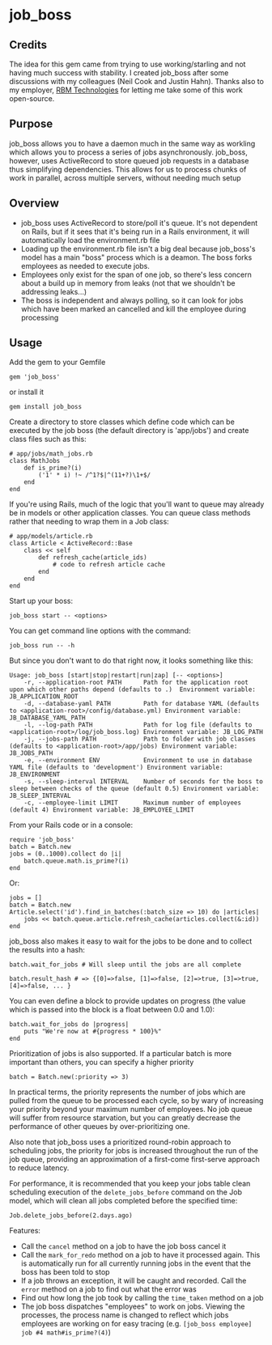 # job_boss

## Credits

The idea for this gem came from trying to use working/starling and not having much success with stability.  I created job_boss after some discussions with my colleagues (Neil Cook and Justin Hahn).  Thanks also to my employer, [RBM Technologies](http://www.rbmtechnologies.com) for letting me take some of this work open-source.

## Purpose

job_boss allows you to have a daemon much in the same way as workling which allows you to process a series of jobs asynchronously.   job_boss, however, uses ActiveRecord to store queued job requests in a database thus simplifying dependencies.  This allows for us to process chunks of work in parallel, across multiple servers, without needing much setup

## Overview

 * job_boss uses ActiveRecord to store/poll it's queue.  It's not dependent on Rails, but if it sees that it's being run in a Rails environment, it will automatically load the environment.rb file
 * Loading up the environment.rb file isn't a big deal because job_boss's model has a main "boss" process which is a deamon.  The boss forks employees as needed to execute jobs.
 * Employees only exist for the span of one job, so there's less concern about a build up in memory from leaks (not that we shouldn't be addressing leaks...)
 * The boss is independent and always polling, so it can look for jobs which have been marked an cancelled and kill the employee during processing

## Usage

Add the gem to your Gemfile

    gem 'job_boss'

or install it

    gem install job_boss

Create a directory to store classes which define code which can be executed by the job boss (the default directory is 'app/jobs') and create class files such as this:

    # app/jobs/math_jobs.rb
    class MathJobs
        def is_prime?(i)
            ('1' * i) !~ /^1?$|^(11+?)\1+$/
        end
    end

If you're using Rails, much of the logic that you'll want to queue may already be in models or other application classes.  You can queue class methods rather that needing to wrap them in a Job class:

    # app/models/article.rb
    class Article < ActiveRecord::Base
        class << self
            def refresh_cache(article_ids)
                # code to refresh article cache
            end
        end
    end

Start up your boss:

    job_boss start -- <options>

You can get command line options with the command:

    job_boss run -- -h

But since you don't want to do that right now, it looks something like this:

    Usage: job_boss [start|stop|restart|run|zap] [-- <options>]
        -r, --application-root PATH      Path for the application root upon which other paths depend (defaults to .)  Environment variable: JB_APPLICATION_ROOT
        -d, --database-yaml PATH         Path for database YAML (defaults to <application-root>/config/database.yml) Environment variable: JB_DATABASE_YAML_PATH
        -l, --log-path PATH              Path for log file (defaults to <application-root>/log/job_boss.log) Environment variable: JB_LOG_PATH
        -j, --jobs-path PATH             Path to folder with job classes (defaults to <application-root>/app/jobs) Environment variable: JB_JOBS_PATH
        -e, --environment ENV            Environment to use in database YAML file (defaults to 'development') Environment variable: JB_ENVIRONMENT
        -s, --sleep-interval INTERVAL    Number of seconds for the boss to sleep between checks of the queue (default 0.5) Environment variable: JB_SLEEP_INTERVAL
        -c, --employee-limit LIMIT       Maximum number of employees (default 4) Environment variable: JB_EMPLOYEE_LIMIT

From your Rails code or in a console:

    require 'job_boss'
    batch = Batch.new
    jobs = (0..1000).collect do |i|
        batch.queue.math.is_prime?(i)
    end

Or:

    jobs = []
    batch = Batch.new
    Article.select('id').find_in_batches(:batch_size => 10) do |articles|
        jobs << batch.queue.article.refresh_cache(articles.collect(&:id))
    end

job_boss also makes it easy to wait for the jobs to be done and to collect the results into a hash:

    batch.wait_for_jobs # Will sleep until the jobs are all complete

    batch.result_hash # => {[0]=>false, [1]=>false, [2]=>true, [3]=>true, [4]=>false, ... }

You can even define a block to provide updates on progress (the value which is passed into the block is a float between 0.0 and 1.0):

    batch.wait_for_jobs do |progress|
        puts "We're now at #{progress * 100}%"
    end

Prioritization of jobs is also supported.  If a particular batch is more important than others, you can specify a higher priority

    batch = Batch.new(:priority => 3)

In practical terms, the priority represents the number of jobs which are pulled from the queue to be processed each cycle, so by wary of increasing your priority beyond your maximum number of employees.  No job queue will suffer from resource starvation, but you can greatly decrease the performance of other queues by over-prioritizing one.

Also note that job_boss uses a prioritized round-robin approach to scheduling jobs, the priority for jobs is increased throughout the run of the job queue, providing an approximation of a first-come first-serve approach to reduce latency.

For performance, it is recommended that you keep your jobs table clean scheduling execution of the `delete_jobs_before` command on the Job model, which will clean all jobs completed before the specified time:

    Job.delete_jobs_before(2.days.ago)

Features:

 * Call the `cancel` method on a job to have the job boss cancel it
 * Call the `mark_for_redo` method on a job to have it processed again.  This is automatically run for all currently running jobs in the event that the boss has been told to stop
 * If a job throws an exception, it will be caught and recorded.  Call the `error` method on a job to find out what the error was
 * Find out how long the job took by calling the `time_taken` method on a job
 * The job boss dispatches "employees" to work on jobs.  Viewing the processes, the process name is changed to reflect which jobs employees are working on for easy tracing (e.g. `[job_boss employee] job #4 math#is_prime?(4)`)
 